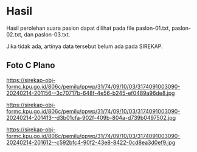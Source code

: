# Hasil

Hasil perolehan suara paslon dapat dilihat pada file paslon-01.txt, paslon-02.txt, dan paslon-03.txt.

Jika tidak ada, artinya data tersebut belum ada pada SIREKAP.

## Foto C Plano

https://sirekap-obj-formc.kpu.go.id/806c/pemilu/ppwp/31/74/09/10/03/3174091003090-20240214-201156--3c70717b-648f-4e56-b245-ef0489a96de8.jpg

https://sirekap-obj-formc.kpu.go.id/806c/pemilu/ppwp/31/74/09/10/03/3174091003090-20240214-201413--d3b01cfa-902f-409b-804a-d739b0497502.jpg

https://sirekap-obj-formc.kpu.go.id/806c/pemilu/ppwp/31/74/09/10/03/3174091003090-20240214-201612--c592bfc4-90f2-43e8-8422-0cd8ea3d0ef9.jpg

